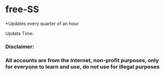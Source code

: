 # free-SS
*Updates every quarter of an hour

 Updata Time: 

### Disclaimer:
### All accounts are from the Internet, non-profit purposes, only for everyone to learn and use, do not use for illegal purposes



